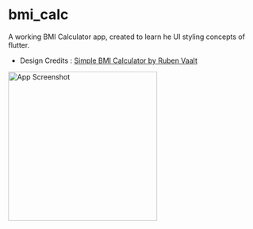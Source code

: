 # bmi_calc

A working BMI Calculator app, created to learn he UI styling concepts of flutter.

 - Design Credits : [Simple BMI Calculator by Ruben Vaalt](https://dribbble.com/shots/4585382-Simple-BMI-Calculator)


<img src="https://raw.githubusercontent.com/shahrohan05/FlutterDemos/master/bmi_calc/lib/images/final_state.gif" width="300" title="App Screenshot">
